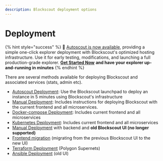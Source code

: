 ```yaml
---
description: Blockscout deployment options
---
```


# Deployment

{% hint style="success" %}
🚗  [Autoscout is now available](../../using-blockscout/autoscout.md), providing a simple one-click explorer deployment with Blockscout's optimized hosting infrastructure. Use it for early testing, modifications, and launching a full production-grade explorer. [**Get Started Now**](../../using-blockscout/autoscout.md) **and have your explorer up-and-running in minutes**
{% endhint %}

There are several methods available for deploying Blockscout and associated services (stats, admin etc).

* [Autoscout Deployment](../../using-blockscout/autoscout.md): Use the Blockscout launchpad to deploy an instance in 5 minutes using Blockscout's infrastructure
* [Manual Deployment](manual-deployment-guide/): Includes instructions for deploying Blockscout with the current frontend and all microservices.
* [Docker-compose Deployment](docker-compose-deployment.md): Includes current frontend and all microservices
* [Kubernetes Deployment](kubernetes-deployment.md): Includes current frontend and all microservices
* [Manual Deployment](manual-old-ui/) with backend and **old Blockscout UI (no longer supported)**
* [Frontend migration](frontend-migration/) (migrating from the previous Blockscout UI to the new UI)
* [Terraform Deployment](terraform-deployment.md) (Polygon Supernets)
* [Ansible Deployment](ansible-deployment/) (old UI)

